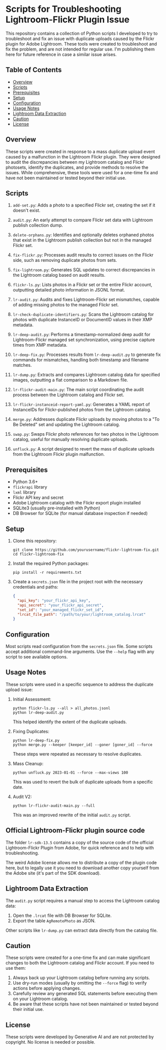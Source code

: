 # Scripts for Troubleshooting Lightroom-Flickr Plugin Issue

This repository contains a collection of Python scripts I developed to try to troubleshoot
and fix an issue with duplicate uploads caused by the Flickr plugin for Adobe Lightroom. These tools were created to troubleshoot and fix the problem, and are not intended for regular use. I'm publishing them here for future reference in case a similar issue arises.

## Table of Contents

- [Overview](#overview)
- [Scripts](#scripts)
- [Prerequisites](#prerequisites)
- [Setup](#setup)
- [Configuration](#configuration)
- [Usage Notes](#usage-notes)
- [Lightroom Data Extraction](#lightroom-data-extraction)
- [Caution](#caution)
- [License](#license)

## Overview

These scripts were created in response to a mass duplicate upload event caused by a malfunction in the Lightroom Flickr plugin. They were designed to audit the discrepancies between my Lightroom catalog and Flickr photosets, identify the duplicates, and provide methods to resolve the issues. While comprehensive, these tools were used for a one-time fix and have not been maintained or tested beyond their initial use.

## Scripts

1. `add-set.py`: Adds a photo to a specified Flickr set, creating the set if it doesn't exist.

2. `audit.py`: An early attempt to compare Flickr set data with Lightroom publish collection dump.

3. `delete-orphans.py`: Identifies and optionally deletes orphaned photos that exist in the Lightroom publish collection but not in the managed Flickr set.

4. `fix-flickr.py`: Processes audit results to correct issues on the Flickr side, such as removing duplicate photos from sets.

5. `fix-lightroom.py`: Generates SQL updates to correct discrepancies in the Lightroom catalog based on audit results.

6. `flickr-ls.py`: Lists photos in a Flickr set or the entire Flickr account, outputting detailed photo information in JSONL format.

7. `lr-audit.py`: Audits and fixes Lightroom-Flickr set mismatches, capable of adding missing photos to the managed Flickr set.

8. `lr-check-duplicate-identifiers.py`: Scans the Lightroom catalog for photos with duplicate InstanceID or DocumentID values in their XMP metadata.

9. `lr-deep-audit.py`: Performs a timestamp-normalized deep audit for Lightroom-Flickr managed set synchronization, using precise capture times from XMP metadata.

10. `lr-deep-fix.py`: Processes results from `lr-deep-audit.py` to generate fix commands for mismatches, handling both timestamp and filename matches.

11. `lr-dump.py`: Extracts and compares Lightroom catalog data for specified images, outputting a flat comparison to a Markdown file.

12. `lr-flickr-audit-main.py`: The main script coordinating the audit process between the Lightroom catalog and Flickr set.

13. `lr-flickr-instanceid-report-yaml.py`: Generates a YAML report of InstanceIDs for Flickr-published photos from the Lightroom catalog.

14. `merge.py`: Addresses duplicate Flickr uploads by moving photos to a "To Be Deleted" set and updating the Lightroom catalog.

15. `swap.py`: Swaps Flickr photo references for two photos in the Lightroom catalog, useful for manually resolving duplicate uploads.

16. `unfluck.py`: A script designed to revert the mass of duplicate uploads from the Lightroom Flickr plugin malfunction.

## Prerequisites

- Python 3.6+
- `flickrapi` library
- `lxml` library
- Flickr API key and secret
- Adobe Lightroom catalog with the Flickr export plugin installed
- SQLite3 (usually pre-installed with Python)
- DB Browser for SQLite (for manual database inspection if needed)

## Setup

1. Clone this repository:
   ```
   git clone https://github.com/yourusername/flickr-lightroom-fix.git
   cd flickr-lightroom-fix
   ```

2. Install the required Python packages:
   ```
   pip install -r requirements.txt
   ```

3. Create a `secrets.json` file in the project root with the necessary credentials and paths:
   ```json
   {
     "api_key": "your_flickr_api_key",
     "api_secret": "your_flickr_api_secret",
     "set_id": "your_managed_flickr_set_id",
     "lrcat_file_path": "/path/to/your/lightroom_catalog.lrcat"
   }
   ```

## Configuration

Most scripts read configuration from the `secrets.json` file. Some scripts accept additional command-line arguments. Use the `--help` flag with any script to see available options.

## Usage Notes

These scripts were used in a specific sequence to address the duplicate upload issue:

1. Initial Assessment:
   ```
   python flickr-ls.py --all > all_photos.jsonl
   python lr-deep-audit.py
   ```
   This helped identify the extent of the duplicate uploads.

2. Fixing Duplicates:
   ```
   python lr-deep-fix.py
   python merge.py --keeper [keeper_id] --goner [goner_id] --force
   ```
   These steps were repeated as necessary to resolve duplicates.

3. Mass Cleanup:
   ```
   python unfluck.py 2023-01-01 --force --max-views 100
   ```
   This was used to revert the bulk of duplicate uploads from a specific date.

4. Audit V2:
   ```
   python lr-flickr-audit-main.py --full
   ```
   This was an improved rewrite of the initial `audit.py` script.

## Official Lightroom-Flickr plugin source code

The folder `lr-sdk-13.5` contains a copy of the source code of the official Lightroom-Flickr Plugin from Adobe, for quick reference and to help with troubleshooting.

The weird Adobe license allows me to distribute a copy of the plugin code here, but to legally use it you need to download another copy yourself from the Adobe site (it's part of the SDK download).

## Lightroom Data Extraction

The `audit.py` script requires a manual step to access the Lightroom catalog data:

1. Open the `.lrcat` file with DB Browser for SQLite.
2. Export the table `AgRemotePhoto` as JSON.

Other scripts like `lr-dump.py` can extract data directly from the catalog file.

## Caution

These scripts were created for a one-time fix and can make significant changes to both the Lightroom catalog and Flickr account. If you need to use them:

1. Always back up your Lightroom catalog before running any scripts.
2. Use dry-run modes (usually by omitting the `--force` flag) to verify actions before applying changes.
3. Carefully review any generated SQL statements before executing them on your Lightroom catalog.
4. Be aware that these scripts have not been maintained or tested beyond their initial use.

## License

These scripts were developed by Generative AI and are not protected by copyright. No license is needed or possible.
